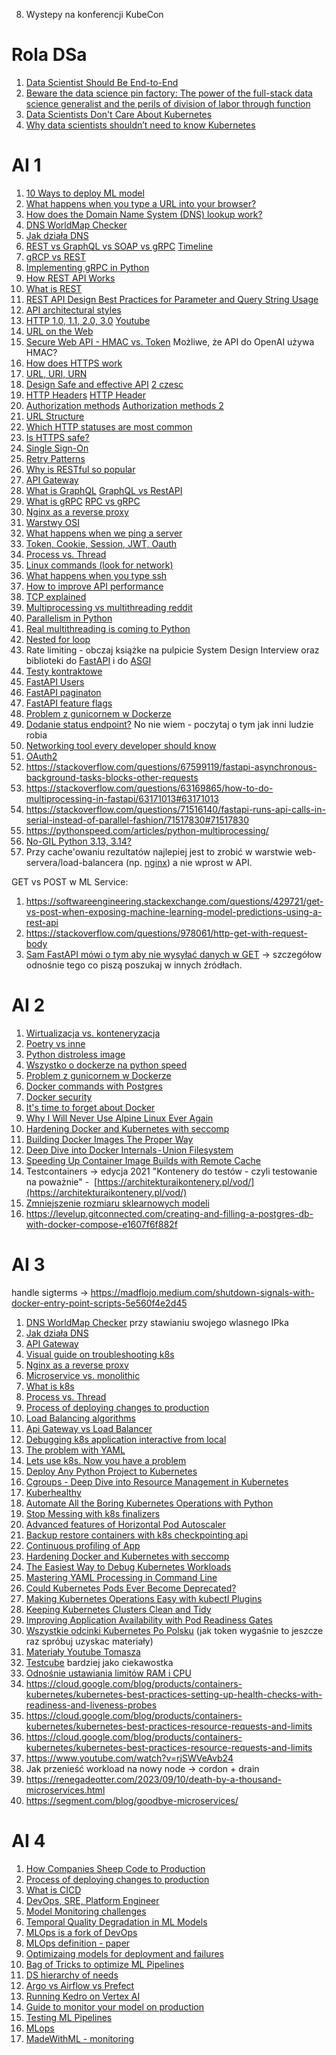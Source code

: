 
8. Wystepy na konferencji KubeCon


# Rola DSa
1. [Data Scientist Should Be End-to-End](https://eugeneyan.com/writing/end-to-end-data-science/?utm_source=pocket_saves)
2. [Beware the data science pin factory: The power of the full-stack data science generalist and the perils of division of labor through function](https://getpocket.com/read/2519151947)
3. [Data Scientists Don't Care About Kubernetes](https://getpocket.com/read/3188582645)
4. [Why data scientists shouldn’t need to know Kubernetes](https://getpocket.com/read/3430968698)


# AI 1

1. [10 Ways to deploy ML model](https://www.tekhnoal.com/10-ways-to-deploy-an-ml-model.html)
2. [What happens when you type a URL into your browser?](https://blog.bytebytego.com/p/what-happens-when-you-type-a-url)
3. [How does the Domain Name System (DNS) lookup work?](https://blog.bytebytego.com/p/how-does-the-domain-name-system-dns)
4. [DNS WorldMap Checker](https://dnschecker.org/#A/www.google.com)
5. [Jak działa DNS](https://blog.bytebytego.com/i/109085468/how-does-dns-work)
6. [REST vs GraphQL vs SOAP vs gRPC](https://blog.bytebytego.com/p/soap-vs-rest-vs-graphql-vs-rpc) [Timeline](https://blog.bytebytego.com/i/85578651/api-architectural-styles)
7. [gRCP vs REST](https://blog.bytebytego.com/i/121101935/how-to-choose-between-rpc-and-restful)
8. [Implementing gRPC in Python](https://martinheinz.dev/blog/23)
9. [How REST API Works](https://blog.bytebytego.com/i/89821739/how-does-rest-api-work)
10. [What is REST](https://www.restapitutorial.com/lessons/whatisrest.html)
11. [REST API Design Best Practices for Parameter and Query String Usage](https://www.moesif.com/blog/technical/api-design/REST-API-Design-Best-Practices-for-Parameters-and-Query-String-Usage/)
12. [API architectural styles](https://blog.bytebytego.com/i/106350890/what-are-the-api-architectural-styles)
13. [HTTP 1.0, 1.1, 2.0, 3.0](https://blog.bytebytego.com/p/http-10-http-11-http-20-http-30-quic) [Youtube](https://blog.bytebytego.com/i/69544276/http-http-http)
14. [URL on the Web](https://developer.mozilla.org/en-US/docs/Web/HTTP/Basics_of_HTTP/Identifying_resources_on_the_Web)
15. [Secure Web API - HMAC vs. Token](https://blog.bytebytego.com/p/how-to-design-a-secture-web-api-access) Możliwe, że API do OpenAI używa HMAC?
16. [How does HTTPS work](https://blog.bytebytego.com/i/53596514/how-does-https-work)
17. [URL, URI, URN](https://blog.bytebytego.com/i/132279282/url-uri-urn-do-you-know-the-differences)
18. [Design Safe and effective API](https://blog.bytebytego.com/i/111973267/how-do-we-design-effective-and-safe-apis) [2 czesc](https://blog.bytebytego.com/p/design-effective-and-secure-rest)
19. [HTTP Headers](https://blog.bytebytego.com/i/125673986/important-things-about-http-headers-you-may-not-know) [HTTP Header](https://www.linkedin.com/posts/alexxubyte_systemdesign-coding-interviewtips-activity-7069700329595924480-tRCj/?utm_source=share&utm_medium=member_desktop)
20. [Authorization methods](https://blog.bytebytego.com/p/password-session-cookie-token-jwt) [Authorization methods 2](https://blog.bytebytego.com/p/password-session-cookie-token-jwt-ec1)
21. [URL Structure](https://blog.bytebytego.com/i/110521562/do-you-know-all-the-components-of-a-url)
22. [Which HTTP statuses are most common](https://blog.bytebytego.com/i/110521562/which-http-status-codes-are-most-common)
23. [Is HTTPS safe?](https://blog.bytebytego.com/i/70478435/is-https-safe)
24. [Single Sign-On](https://blog.bytebytego.com/i/54898662/what-is-sso-single-sign-on)
25. [Retry Patterns](https://blog.bytebytego.com/i/56949882/retry-patterns)
26. [Why is RESTful so popular](https://blog.bytebytego.com/p/why-is-restful-api-so-popular)
27. [API Gateway](https://blog.bytebytego.com/i/72593300/what-does-api-gateway-do)
28. [What is GraphQL](https://blog.bytebytego.com/i/72593300/what-is-graphql-is-it-a-replacement-for-the-rest-api) [GraphQL vs RestAPI](https://blog.bytebytego.com/i/84137023/what-is-graphql-rest-vs-graphql)
29. [What is gRPC](https://blog.bytebytego.com/i/84137023/how-does-grpc-work) [RPC vs gRPC](https://blog.bytebytego.com/i/88429916/rpc-vs-grpc)
30. [Nginx as a reverse proxy](https://blog.bytebytego.com/i/75883385/why-is-nginx-called-a-reverse-proxy)
31. [Warstwy OSI](https://blog.bytebytego.com/i/85578651/how-is-data-sent-over-the-network-why-do-we-need-so-many-layers-in-the-osi-model)
32. [What happens when we ping a server](https://blog.bytebytego.com/i/85578651/what-happens-when-we-ping-a-server)
33. [Token, Cookie, Session, JWT, Oauth](https://blog.bytebytego.com/i/86976622/token-cookie-session)
34. [Process vs. Thread](https://blog.bytebytego.com/i/91155806/what-is-the-difference-between-process-and-thread)
35. [Linux commands (look for network)](https://xmind.app/m/WwtB/)
36. [What happens when you type ssh](https://blog.bytebytego.com/i/114917564/popular-interview-question-what-happens-when-you-type-ssh-hostname)
37. [How to improve API performance](https://blog.bytebytego.com/i/128938667/how-to-improve-api-performance)
38. [TCP explained](https://blog.bytebytego.com/p/everything-you-always-wanted-to-know)
39. [Multiprocessing vs multithreading reddit](https://www.reddit.com/r/Python/comments/13uxqez/i_used_multiprocessing_and_multithreading_at_the/?utm_name=androidcss&utm_source=pocket_saves)
40. [Parallelism in Python](https://pythonspeed.com/datascience/#:~:text=even%20more%20useful.-,Parallelism%20and%20multiprocessing,-When%20Python%20can%E2%80%99t)
41. [Real multithreading is coming to Python](https://martinheinz.dev/blog/97)
42. [Nested for loop](https://getpocket.com/read/3746640165)
43. Rate limiting - obczaj książke na pulpicie System Design Interview oraz biblioteki do [FastAPI](https://pypi.org/project/fastapi-limiter/) i do [ASGI](https://github.com/abersheeran/asgi-ratelimit)
44. [Testy kontraktowe](https://schemathesis.readthedocs.io/en/stable/)
45. [FastAPI Users](https://github.com/fastapi-users/fastapi-users)
46. [FastAPI paginaton](https://uriyyo-fastapi-pagination.netlify.app/)
47. [FastAPI feature flags](https://github.com/Pytlicek/fastapi-featureflags)
48. [Problem z gunicornem w Dockerze](https://pythonspeed.com/articles/gunicorn-in-docker/)
49. [Dodanie status endpoint?](https://pythonspeed.com/articles/identifying-images/) No nie wiem - poczytaj o tym jak inni ludzie robia
50. [Networking tool every developer should know](https://martinheinz.dev/blog/38)
51. [OAuth2](https://blog.bytebytego.com/i/132279282/oauth-explained-in-simple-terms)
52. https://stackoverflow.com/questions/67599119/fastapi-asynchronous-background-tasks-blocks-other-requests
53. https://stackoverflow.com/questions/63169865/how-to-do-multiprocessing-in-fastapi/63171013#63171013
54. https://stackoverflow.com/questions/71516140/fastapi-runs-api-calls-in-serial-instead-of-parallel-fashion/71517830#71517830
55. https://pythonspeed.com/articles/python-multiprocessing/
56. [No-GIL Python 3.13, 3.14?](https://discuss.python.org/t/a-steering-council-notice-about-pep-703-making-the-global-interpreter-lock-optional-in-cpython/30474)
57. Przy cache'owaniu rezultatów najlepiej jest to zrobić w warstwie web-servera/load-balancera (np. [nginx](https://www.nginx.com/blog/nginx-caching-guide/)) a nie wprost w API.

GET vs POST w ML Service:
1. https://softwareengineering.stackexchange.com/questions/429721/get-vs-post-when-exposing-machine-learning-model-predictions-using-a-rest-api
2. https://stackoverflow.com/questions/978061/http-get-with-request-body
3. [Sam FastAPI mówi o tym aby nie wysyłać danych w GET](https://fastapi.tiangolo.com/tutorial/body/#request-body) -> szczegółow odnośnie tego co piszą poszukaj w innych źródłach.



# AI 2

1. [Wirtualizacja vs. konteneryzacja](https://blog.bytebytego.com/p/what-are-the-differences-between)
2. [Poetry vs inne](https://getpocket.com/read/3635596132)
3. [Python distroless image](https://getpocket.com/read/3781257562)
4. [Wszystko o dockerze na python speed](https://pythonspeed.com/docker/)
5. [Problem z gunicornem w Dockerze](https://pythonspeed.com/articles/gunicorn-in-docker/)
6. [Docker commands with Postgres](https://martinheinz.dev/blog/3)
7. [Docker security](https://martinheinz.dev/blog/19)
8. [It's time to forget about Docker](https://martinheinz.dev/blog/35)
9. [Why I Will Never Use Alpine Linux Ever Again](https://martinheinz.dev/blog/92)
10. [Hardening Docker and Kubernetes with seccomp](https://martinheinz.dev/blog/41)
11. [Building Docker Images The Proper Way](https://martinheinz.dev/blog/42)
12. [Deep Dive into Docker Internals - Union Filesystem](https://martinheinz.dev/blog/44)
13. [Speeding Up Container Image Builds with Remote Cache](https://martinheinz.dev/blog/61)
14. Testcontainers -> edycja 2021 "Kontenery do testów - czyli testowanie na poważnie" -  [https://architekturaikontenery.pl/vod/](https://architekturaikontenery.pl/vod/)  
15. [Zmniejszenie rozmiaru sklearnowych modeli](https://www.youtube.com/watch?v=dtUn1ifDBXQ&list=PLGVZCDnMOq0peDguAzds7kVmBr8avp46K&index=89) 
16. https://levelup.gitconnected.com/creating-and-filling-a-postgres-db-with-docker-compose-e1607f6f882f


# AI 3

handle sigterms -> https://madflojo.medium.com/shutdown-signals-with-docker-entry-point-scripts-5e560f4e2d45

1. [DNS WorldMap Checker](https://dnschecker.org/#A/www.google.com) przy stawianiu swojego wlasnego IPka
2. [Jak działa DNS](https://blog.bytebytego.com/i/109085468/how-does-dns-work)
3. [API Gateway](https://blog.bytebytego.com/i/72593300/what-does-api-gateway-do)
4. [Visual guide on troubleshooting k8s](https://blog.bytebytego.com/i/72593300/kubernetes)
5. [Nginx as a reverse proxy](https://blog.bytebytego.com/i/75883385/why-is-nginx-called-a-reverse-proxy)
6. [Microservice vs. monolithic](https://blog.bytebytego.com/i/88429916/what-are-the-differences-between-monolithic-and-microservice-architecture)
7. [What is k8s](https://blog.bytebytego.com/i/88429916/what-is-ks-kubernetes)
8. [Process vs. Thread](https://blog.bytebytego.com/i/91155806/what-is-the-difference-between-process-and-thread)
9. [Process of deploying changes to production](https://blog.bytebytego.com/i/98040721/what-is-the-process-for-deploying-changes-to-production)
10. [Load Balancing algorithms](https://blog.bytebytego.com/i/103707419/what-are-the-common-load-balancing-algorithms)
11. [Api Gateway vs Load Balancer](https://blog.bytebytego.com/i/104978579/what-are-the-differences-between-a-load-balancer-and-an-api-gateway)
12. [Debugging k8s application interactive from local](https://martinheinz.dev/blog/99)
13. [The problem with YAML](https://getpocket.com/read/3785016570)
14. [Lets use k8s. Now you have a problem](https://pythonspeed.com/articles/dont-need-kubernetes/)
15. [Deploy Any Python Project to Kubernetes](https://martinheinz.dev/blog/20)
16. [Cgroups - Deep Dive into Resource Management in Kubernetes](https://martinheinz.dev/blog/91)
17. [Kuberhealthy](https://martinheinz.dev/blog/95)
18. [Automate All the Boring Kubernetes Operations with Python](https://martinheinz.dev/blog/73)
19. [Stop Messing with k8s finalizers](https://martinheinz.dev/blog/74)
20. [Advanced features of Horizontal Pod Autoscaler](https://martinheinz.dev/blog/76)
21. [Backup restore containers with k8s checkpointing api](https://martinheinz.dev/blog/85)
22. [Continuous profiling of App](https://martinheinz.dev/blog/89)
23. [Hardening Docker and Kubernetes with seccomp](https://martinheinz.dev/blog/41)
24. [The Easiest Way to Debug Kubernetes Workloads](https://martinheinz.dev/blog/49)
25. [Mastering YAML Processing in Command Line](https://martinheinz.dev/blog/51)
26. [Could Kubernetes Pods Ever Become Deprecated?](https://martinheinz.dev/blog/53)
27. [Making Kubernetes Operations Easy with kubectl Plugins](https://martinheinz.dev/blog/58)
28. [Keeping Kubernetes Clusters Clean and Tidy](https://martinheinz.dev/blog/60)
29. [Improving Application Availability with Pod Readiness Gates
](https://martinheinz.dev/blog/63)
29. [Wszystkie odcinki Kubernetes Po Polsku](https://subauth.c.cloudowski.com/confirm?t=Im1hcmNpbi5yeWJpbnNraTk1QGdtYWlsLmNvbSI.ZJnd_Q.GGFz-ea4J8b6ACdgGU62LuRVunc&rd=https%3A%2F%2Fkubernetespopolsku.c.cloudowski.com%2F) (jak token wygaśnie to jeszcze raz spróbuj uzyskac materiały)
30. [Materiały Youtube Tomasza](https://www.youtube.com/@cloudowski/videos)
31. [Testcube](https://github.com/kubeshop/testkube) bardziej jako ciekawostka
32. [Odnośnie ustawiania limitów RAM i CPU](https://www.youtube.com/watch?v=rjSWVeAvb24)
33. https://cloud.google.com/blog/products/containers-kubernetes/kubernetes-best-practices-setting-up-health-checks-with-readiness-and-liveness-probes
34. https://cloud.google.com/blog/products/containers-kubernetes/kubernetes-best-practices-resource-requests-and-limits
35. https://cloud.google.com/blog/products/containers-kubernetes/kubernetes-best-practices-resource-requests-and-limits
36. https://www.youtube.com/watch?v=rjSWVeAvb24
37. Jak przenieść workload na nowy node -> cordon + drain
38. https://renegadeotter.com/2023/09/10/death-by-a-thousand-microservices.html
39. https://segment.com/blog/goodbye-microservices/


# AI 4

1. [How Companies Sheep Code to Production](https://blog.bytebytego.com/i/57967195/how-do-companies-typically-ship-code-to-production)
2. [Process of deploying changes to production](https://blog.bytebytego.com/i/98040721/what-is-the-process-for-deploying-changes-to-production)
3. [What is CICD](https://blog.bytebytego.com/i/98040721/what-is-cicd-how-does-it-help-us-ship-faster-is-it-worth-the-hassle)
4. [DevOps, SRE, Platform Engineer](https://blog.bytebytego.com/i/110521562/devops-vs-sre-vs-platform-engineering-what-is-the-difference)
5. [Model Monitoring challenges](https://getpocket.com/read/3541428265)
6. [Temporal Quality Degradation in ML Models](https://getpocket.com/read/3802532084)
7. [MLOps is a fork of DevOps](https://getpocket.com/read/3813735267)
8. [MLOps definition - paper](https://arxiv.org/pdf/2205.02302.pdf)
9. [Optimizaing models for deployment and failures](https://getpocket.com/read/3793942668)
10. [Bag of Tricks to optimize ML Pipelines](https://getpocket.com/read/3786436622)
11. [DS hierarchy of needs](https://getpocket.com/read/3709580993)
12. [Argo vs Airflow vs Prefect](https://getpocket.com/read/3738337398)
13. [Running Kedro on Vertex AI](https://getpocket.com/read/3694010736)
14. [Guide to monitor your model on production](https://getpocket.com/read/3732294788)
15. [Testing ML Pipelines](https://eugeneyan.com/writing/testing-pipelines/?utm_source=pocket_saves)
16. [MLops](https://getpocket.com/read/3703492897)
17. [MadeWithML - monitoring](https://madewithml.com/courses/mlops/monitoring/)
